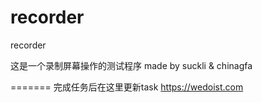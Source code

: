 recorder
========

recorder

这是一个录制屏幕操作的测试程序
made by suckli & chinagfa

=======
完成任务后在这里更新task
https://wedoist.com
